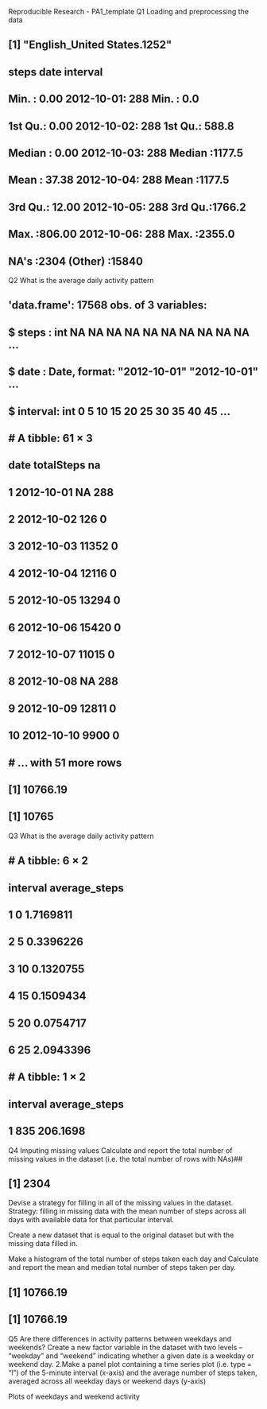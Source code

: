 Reproducible Research - PA1_template
Q1 Loading and preprocessing the data
## [1] "English_United States.1252"
##      steps                date          interval     
##  Min.   :  0.00   2012-10-01:  288   Min.   :   0.0  
##  1st Qu.:  0.00   2012-10-02:  288   1st Qu.: 588.8  
##  Median :  0.00   2012-10-03:  288   Median :1177.5  
##  Mean   : 37.38   2012-10-04:  288   Mean   :1177.5  
##  3rd Qu.: 12.00   2012-10-05:  288   3rd Qu.:1766.2  
##  Max.   :806.00   2012-10-06:  288   Max.   :2355.0  
##  NA's   :2304     (Other)   :15840
Q2 What is the average daily activity pattern
## 'data.frame':    17568 obs. of  3 variables:
##  $ steps   : int  NA NA NA NA NA NA NA NA NA NA ...
##  $ date    : Date, format: "2012-10-01" "2012-10-01" ...
##  $ interval: int  0 5 10 15 20 25 30 35 40 45 ...
## # A tibble: 61 × 3
##          date totalSteps    na
##        <date>      <int> <int>
## 1  2012-10-01         NA   288
## 2  2012-10-02        126     0
## 3  2012-10-03      11352     0
## 4  2012-10-04      12116     0
## 5  2012-10-05      13294     0
## 6  2012-10-06      15420     0
## 7  2012-10-07      11015     0
## 8  2012-10-08         NA   288
## 9  2012-10-09      12811     0
## 10 2012-10-10       9900     0
## # ... with 51 more rows


## [1] 10766.19
## [1] 10765
Q3 What is the average daily activity pattern
## # A tibble: 6 × 2
##   interval average_steps
##      <int>         <dbl>
## 1        0     1.7169811
## 2        5     0.3396226
## 3       10     0.1320755
## 4       15     0.1509434
## 5       20     0.0754717
## 6       25     2.0943396


## # A tibble: 1 × 2
##   interval average_steps
##      <int>         <dbl>
## 1      835      206.1698
Q4 Imputing missing values
Calculate and report the total number of missing values in the dataset (i.e. the total number of rows with NAs)##
## [1] 2304
Devise a strategy for filling in all of the missing values in the dataset.
Strategy: filling in missing data with the mean number of steps across all days with available data for that particular interval.

Create a new dataset that is equal to the original dataset but with the missing data filled in.

Make a histogram of the total number of steps taken each day and Calculate and report the mean and median total number of steps taken per day.



## [1] 10766.19
## [1] 10766.19
Q5 Are there differences in activity patterns between weekdays and weekends?
Create a new factor variable in the dataset with two levels – “weekday” and “weekend” indicating whether a given date is a weekday or weekend day.
2.Make a panel plot containing a time series plot (i.e. type = “l”) of the 5-minute interval (x-axis) and the average number of steps taken, averaged across all weekday days or weekend days (y-axis)

Plots of weekdays and weekend activity 
